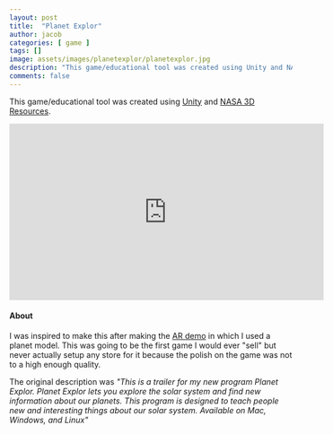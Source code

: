 ```yaml
---
layout: post
title:  "Planet Explor"
author: jacob
categories: [ game ]
tags: []
image: assets/images/planetexplor/planetexplor.jpg
description: "This game/educational tool was created using Unity and NASA 3D Resources."
comments: false
---
```


This game/educational tool was created using [Unity](https://unity3d.com) and [NASA 3D Resources](https://nasa3d.arc.nasa.gov/).

<iframe width="560" height="315" src="https://www.youtube.com/embed/m60d6AUYbX0" frameborder="0" allow="accelerometer; autoplay; encrypted-media; gyroscope; picture-in-picture" allowfullscreen></iframe>

#### About
I was inspired to make this after making the [AR demo](https://orange.haus/augmentedreality) in which I used a planet model. This was going to be the first game I would ever "sell" but never actually setup any store for it because the polish on the game was not to a high enough quality.

The original description was *"This is a trailer for my new program Planet Explor. Planet Explor lets you explore the solar system and find new information about our planets. This program is designed to teach people new and interesting things about our solar system. Available on Mac, Windows, and Linux"*